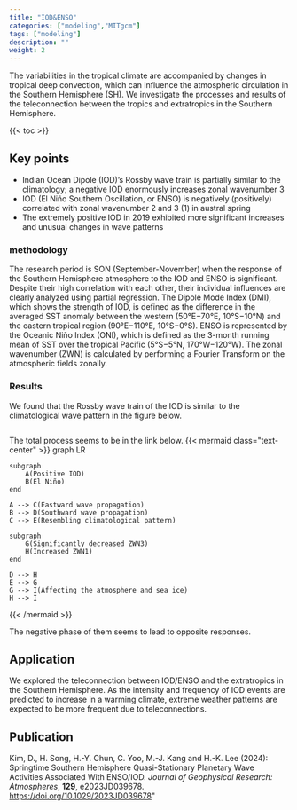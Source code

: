 ```yaml
---
title: "IOD&ENSO"
categories: ["modeling","MITgcm"]
tags: ["modeling"]
description: ""
weight: 2
---
```

The variabilities in the tropical climate are accompanied by changes in tropical deep convection, which can influence the atmospheric circulation in the Southern Hemisphere (SH). We investigate the processes and results of the teleconnection between the tropics and extratropics in the Southern Hemisphere.

{{< toc >}}

## Key points
- Indian Ocean Dipole (IOD)’s Rossby wave train is partially similar to the climatology; a negative IOD enormously increases zonal wavenumber 3
- IOD (El Niño Southern Oscillation, or ENSO) is negatively (positively) correlated with zonal wavenumber 2 and 3 (1) in austral spring
- The extremely positive IOD in 2019 exhibited more significant increases and unusual changes in wave patterns

### methodology
The research period is SON (September-November) when the response of the Southern Hemisphere atmosphere to the IOD and ENSO is significant. Despite their high correlation with each other, their individual influences are clearly analyzed using partial regression. The Dipole Mode Index (DMI), which shows the strength of IOD, is defined as the difference in the averaged SST anomaly between the western (50°E−70°E, 10°S−10°N) and the eastern tropical region (90°E−110°E, 10°S−0°S). ENSO is represented by the Oceanic Niño Index (ONI), which is defined as the 3-month running mean of SST over the tropical Pacific (5°S−5°N, 170°W−120°W). The zonal wavenumber (ZWN) is calculated by performing a Fourier Transform on the atmospheric fields zonally.


### Results

We found that the Rossby wave train of the IOD is similar to the climatological wave pattern in the figure below.
<div class="col-sm-4 portfolio-item shuffle-item">
  <img src="/files/research_figs/Figure_wave.png" class="img-responsive; width:25%;" alt="">
</div>

The total process seems to be in the link below.
{{< mermaid class="text-center" >}}
graph LR

    subgraph   
        A(Positive IOD)
        B(El Niño)
    end

    A --> C(Eastward wave propagation)
    B --> D(Southward wave propagation)
    C --> E(Resembling climatological pattern)
    
    subgraph  
        G(Significantly decreased ZWN3)
        H(Increased ZWN1)
    end

	D --> H
    E --> G
    G --> I(Affecting the atmosphere and sea ice)
    H --> I

{{< /mermaid >}}

The negative phase of them seems to lead to opposite responses.

## Application
We explored the teleconnection between IOD/ENSO and the extratropics in the Southern Hemisphere. As the intensity and frequency of IOD events are predicted to increase in a warming climate, extreme weather patterns are expected to be more frequent due to teleconnections.

## Publication
Kim, D., H. Song, H.-Y. Chun, C. Yoo, M.-J. Kang and H.-K. Lee (2024): Springtime Southern Hemisphere Quasi-Stationary Planetary Wave Activities Associated With ENSO/IOD. *Journal of Geophysical Research: Atmospheres*, **129**, e2023JD039678. 
https://doi.org/10.1029/2023JD039678"